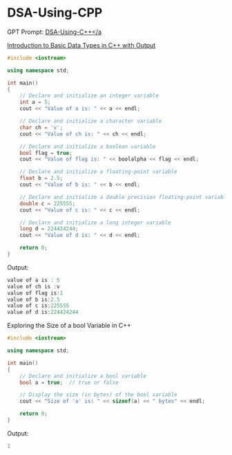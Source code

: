 # DSA-Using-CPP


GPT Prompt:
<a href="https://chat.openai.com/share/36a36e96-f59d-4d1f-9aaa-43b1540dd688">DSA-Using-C++</a

Introduction to Basic Data Types in C++ with Output

```C++
#include <iostream>

using namespace std;

int main()
{
    // Declare and initialize an integer variable
    int a = 5;
    cout << "Value of a is: " << a << endl;

    // Declare and initialize a character variable
    char ch = 'v';
    cout << "Value of ch is: " << ch << endl;

    // Declare and initialize a boolean variable
    bool flag = true;
    cout << "Value of flag is: " << boolalpha << flag << endl;

    // Declare and initialize a floating-point variable
    float b = 2.5;
    cout << "Value of b is: " << b << endl;

    // Declare and initialize a double precision floating-point variable
    double c = 225555;
    cout << "Value of c is: " << c << endl;

    // Declare and initialize a long integer variable
    long d = 224424244;
    cout << "Value of d is: " << d << endl;

    return 0;
}
```

Output:

```C++
value of a is : 5
value of ch is :v
value of flag is:1
value of b is:2.5
value of c is:225555
value of d is:224424244
```


Exploring the Size of a bool Variable in C++

```C++
#include <iostream>

using namespace std;

int main()
{
    // Declare and initialize a bool variable
    bool a = true;  // true or false

    // Display the size (in bytes) of the bool variable
    cout << "Size of 'a' is: " << sizeof(a) << " bytes" << endl;

    return 0;
}
```

Output:

```C++
1
```


